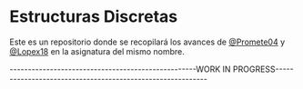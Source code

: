 # Estructuras Discretas

Este es un repositorio donde se recopilará los avances de  [@Promete04](https://www.github.com/Promete04) y [@Lopex18](https://www.github.com/Lopex18) en la asignatura del mismo nombre.

---------------------------------------------------WORK IN PROGRESS-----------------------------------------------------------
